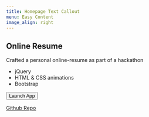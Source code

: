 ```yaml
---
title: Homepage Text Callout
menu: Easy Content
image_align: right
---
```


## Online Resume

Crafted a personal online-resume as part of a hackathon

- jQuery
- HTML & CSS animations
- Bootstrap

<a href="https://soltonbaev.com/projects/online-resume"><button class="btn">Launch App</button></a>

[Github Repo](https://github.com/soltonbaev/my-online-resume)

